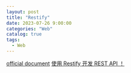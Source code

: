 ```yaml
---
layout: post
title: "Restify"
date: 2023-07-26 9:00:00
categories: "Web"
catalog: true
tags:
  - Web
---
```


[official document](http://restify.com/docs/home/)
[使用 Restify 开发 REST API ！](https://segmentfault.com/a/1190000038504061)
